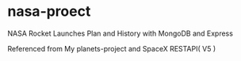 # nasa-proect

NASA Rocket Launches Plan and History with MongoDB and Express

Referenced from My planets-project and SpaceX RESTAPI( V5 )
